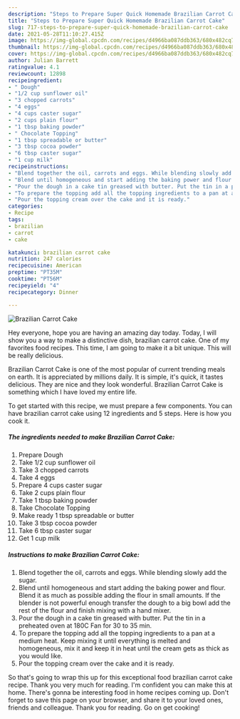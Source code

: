 ```yaml
---
description: "Steps to Prepare Super Quick Homemade Brazilian Carrot Cake"
title: "Steps to Prepare Super Quick Homemade Brazilian Carrot Cake"
slug: 717-steps-to-prepare-super-quick-homemade-brazilian-carrot-cake
date: 2021-05-28T11:10:27.415Z
image: https://img-global.cpcdn.com/recipes/d4966ba087ddb363/680x482cq70/brazilian-carrot-cake-recipe-main-photo.jpg
thumbnail: https://img-global.cpcdn.com/recipes/d4966ba087ddb363/680x482cq70/brazilian-carrot-cake-recipe-main-photo.jpg
cover: https://img-global.cpcdn.com/recipes/d4966ba087ddb363/680x482cq70/brazilian-carrot-cake-recipe-main-photo.jpg
author: Julian Barrett
ratingvalue: 4.1
reviewcount: 12898
recipeingredient:
- " Dough"
- "1/2 cup sunflower oil"
- "3 chopped carrots"
- "4 eggs"
- "4 cups caster sugar"
- "2 cups plain flour"
- "1 tbsp baking powder"
- " Chocolate Topping"
- "1 tbsp spreadable or butter"
- "3 tbsp cocoa powder"
- "6 tbsp caster sugar"
- "1 cup milk"
recipeinstructions:
- "Blend together the oil, carrots and eggs. While blending slowly add the sugar."
- "Blend until homogeneous and start adding the baking power and flour. Blend it as much as possible adding the flour in small amounts. If the blender is not powerful enough transfer the dough to a big bowl add the rest of the flour and finish mixing with a hand mixer."
- "Pour the dough in a cake tin greased with butter. Put the tin in a preheated oven at 180C Fan for 30 to 35 min."
- "To prepare the topping add all the topping ingredients to a pan at a medium heat. Keep mixing it until everything is melted and homogeneous, mix it and keep it in heat until the cream gets as thick as you would like."
- "Pour the topping cream over the cake and it is ready."
categories:
- Recipe
tags:
- brazilian
- carrot
- cake

katakunci: brazilian carrot cake 
nutrition: 247 calories
recipecuisine: American
preptime: "PT35M"
cooktime: "PT56M"
recipeyield: "4"
recipecategory: Dinner

---
```



![Brazilian Carrot Cake](https://img-global.cpcdn.com/recipes/d4966ba087ddb363/680x482cq70/brazilian-carrot-cake-recipe-main-photo.jpg)

Hey everyone, hope you are having an amazing day today. Today, I will show you a way to make a distinctive dish, brazilian carrot cake. One of my favorites food recipes. This time, I am going to make it a bit unique. This will be really delicious.



Brazilian Carrot Cake is one of the most popular of current trending meals on earth. It is appreciated by millions daily. It is simple, it's quick, it tastes delicious. They are nice and they look wonderful. Brazilian Carrot Cake is something which I have loved my entire life.


To get started with this recipe, we must prepare a few components. You can have brazilian carrot cake using 12 ingredients and 5 steps. Here is how you cook it.

<!--inarticleads1-->

##### The ingredients needed to make Brazilian Carrot Cake:

1. Prepare  Dough
1. Take 1/2 cup sunflower oil
1. Take 3 chopped carrots
1. Take 4 eggs
1. Prepare 4 cups caster sugar
1. Take 2 cups plain flour
1. Take 1 tbsp baking powder
1. Take  Chocolate Topping
1. Make ready 1 tbsp spreadable or butter
1. Take 3 tbsp cocoa powder
1. Take 6 tbsp caster sugar
1. Get 1 cup milk




<!--inarticleads2-->

##### Instructions to make Brazilian Carrot Cake:

1. Blend together the oil, carrots and eggs. While blending slowly add the sugar.
1. Blend until homogeneous and start adding the baking power and flour. Blend it as much as possible adding the flour in small amounts. If the blender is not powerful enough transfer the dough to a big bowl add the rest of the flour and finish mixing with a hand mixer.
1. Pour the dough in a cake tin greased with butter. Put the tin in a preheated oven at 180C Fan for 30 to 35 min.
1. To prepare the topping add all the topping ingredients to a pan at a medium heat. Keep mixing it until everything is melted and homogeneous, mix it and keep it in heat until the cream gets as thick as you would like.
1. Pour the topping cream over the cake and it is ready.




So that's going to wrap this up for this exceptional food brazilian carrot cake recipe. Thank you very much for reading. I'm confident you can make this at home. There's gonna be interesting food in home recipes coming up. Don't forget to save this page on your browser, and share it to your loved ones, friends and colleague. Thank you for reading. Go on get cooking!
